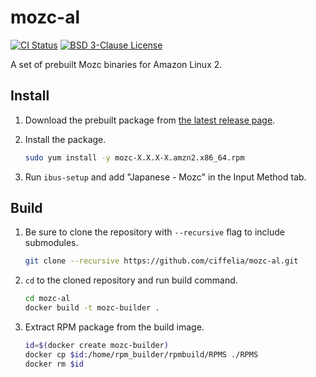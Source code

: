 # mozc-al

[![CI Status](https://github.com/ciffelia/mozc-al/workflows/CI/badge.svg?branch=master)](https://github.com/ciffelia/mozc-al/actions?query=workflow%3ACI+branch%3Amaster)
[![BSD 3-Clause License](https://img.shields.io/badge/license-BSD%203--Clause-blue)](LICENSE)

A set of prebuilt Mozc binaries for Amazon Linux 2.

## Install

1. Download the prebuilt package from [the latest release page](https://github.com/ciffelia/mozc-al/releases/latest).

1. Install the package.

   ```sh
   sudo yum install -y mozc-X.X.X-X.amzn2.x86_64.rpm
   ```

1. Run `ibus-setup` and add "Japanese - Mozc" in the Input Method tab.

## Build

1. Be sure to clone the repository with `--recursive` flag to include submodules.

   ```sh
   git clone --recursive https://github.com/ciffelia/mozc-al.git
   ```

1. `cd` to the cloned repository and run build command.

   ```sh
   cd mozc-al
   docker build -t mozc-builder .
   ```

1. Extract RPM package from the build image.

   ```sh
   id=$(docker create mozc-builder)
   docker cp $id:/home/rpm_builder/rpmbuild/RPMS ./RPMS
   docker rm $id
   ```
